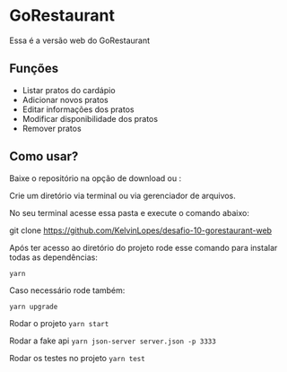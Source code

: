 # GoRestaurant

Essa é a versão web do GoRestaurant

## Funções

* Listar pratos do cardápio
* Adicionar novos pratos
* Editar informações dos pratos
* Modificar disponibilidade dos pratos
* Remover pratos

## Como usar?

Baixe o repositório na opção de download ou :

Crie um diretório via terminal ou via gerenciador de arquivos.

No seu terminal acesse essa pasta e execute o comando abaixo:

git clone https://github.com/KelvinLopes/desafio-10-gorestaurant-web

Após ter acesso ao diretório do projeto rode esse comando para instalar todas as dependências:

```yarn```

Caso necessário rode também:

```yarn upgrade```

Rodar o projeto ```yarn start```

Rodar a fake api ```yarn json-server server.json -p 3333```

Rodar os testes no projeto ```yarn test```
